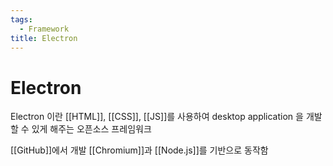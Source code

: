 ```yaml
---
tags:
  - Framework
title: Electron
---
```


# Electron

Electron 이란 [[HTML]], [[CSS]], [[JS]]를 사용하여 desktop application 을 개발할 수 있게 해주는 오픈소스 프레임워크

[[GitHub]]에서 개발
[[Chromium]]과 [[Node.js]]를 기반으로 동작함

